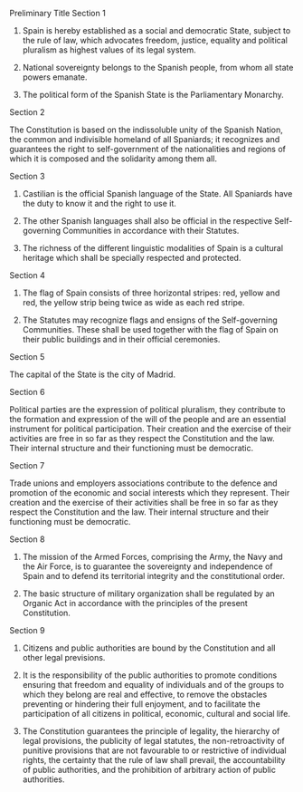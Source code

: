 Preliminary Title
Section 1

1. Spain is hereby established as a social and democratic State, subject to the rule of law, which advocates freedom, justice, equality and political pluralism as highest values of its legal system.

2. National sovereignty belongs to the Spanish people, from whom all state powers emanate.

3. The political form of the Spanish State is the Parliamentary Monarchy.

Section 2

The Constitution is based on the indissoluble unity of the Spanish Nation, the common and indivisible homeland of all Spaniards; it recognizes and guarantees the right to self-government of the nationalities and regions of which it is composed and the solidarity among them all.

Section 3

1. Castilian is the official Spanish language of the State. All Spaniards have the duty to know it and the right to use it.

2. The other Spanish languages shall also be official in the respective Self-governing Communities in accordance with their Statutes.

3. The richness of the different linguistic modalities of Spain is a cultural heritage which shall be specially respected and protected.

Section 4

1. The flag of Spain consists of three horizontal stripes: red, yellow and red, the yellow strip being twice as wide as each red stripe.

2. The Statutes may recognize flags and ensigns of the Self-governing Communities. These shall be used together with the flag of Spain on their public buildings and in their official ceremonies.

Section 5

The capital of the State is the city of Madrid.

Section 6

Political parties are the expression of political pluralism, they contribute to the formation and expression of the will of the people and are an essential instrument for political participation. Their creation and the exercise of their activities are free in so far as they respect the Constitution and the law. Their internal structure and their functioning must be democratic.

Section 7

Trade unions and employers associations contribute to the defence and promotion of the economic and social interests which they represent. Their creation and the exercise of their activities shall be free in so far as they respect the Constitution and the law. Their internal structure and their functioning must be democratic.

Section 8

1. The mission of the Armed Forces, comprising the Army, the Navy and the Air Force, is to guarantee the sovereignty and independence of Spain and to defend its territorial integrity and the constitutional order.

2. The basic structure of military organization shall be regulated by an Organic Act in accordance with the principles of the present Constitution.

Section 9

1. Citizens and public authorities are bound by the Constitution and all other legal previsions.

2. It is the responsibility of the public authorities to promote conditions ensuring that freedom and equality of individuals and of the groups to which they belong are real and effective, to remove the obstacles preventing or hindering their full enjoyment, and to facilitate the participation of all citizens in political, economic, cultural and social life.

3. The Constitution guarantees the principle of legality, the hierarchy of legal provisions, the publicity of legal statutes, the non-retroactivity of punitive provisions that are not favourable to or restrictive of individual rights, the certainty that the rule of law shall prevail, the accountability of public authorities, and the prohibition of arbitrary action of public authorities.